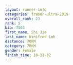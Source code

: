 ```yaml
---
layout: runner-info 
categories: fraser-ultra-2019 
overall_rank: 23
rank: 5
bib: 7503
first_name: Shi Jie
last_name: Winifred Loh
distance: 70KM
category: 70KM
gender: Female
finish_time: 10-33-32
---
```

